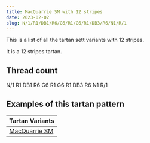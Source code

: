 ```yaml
---
title: MacQuarrie SM with 12 stripes
date: 2023-02-02
slug: N/1/R1/DB1/R6/G6/R1/G6/R1/DB3/R6/N1/R/1
---
```

This is a list of all the tartan sett variants with 12 stripes.

It is a 12 stripes tartan.


## Thread count
N/1 R1 DB1 R6 G6 R1 G6 R1 DB3 R6 N1 R/1

## Examples of this tartan pattern

| Tartan Variants |
|---------------|
| [MacQuarrie SM](/variants/n/1/r1/db1/r6/g6/r1/g6/r1/db3/r6/n1/r/1-db000064-g004c00-nd0d0d0-rc80000)||
